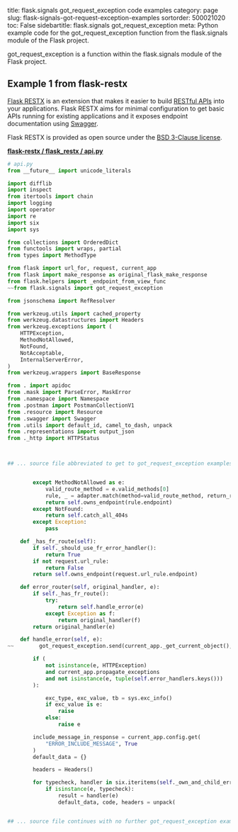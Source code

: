 title: flask.signals got_request_exception code examples
category: page
slug: flask-signals-got-request-exception-examples
sortorder: 500021020
toc: False
sidebartitle: flask.signals got_request_exception
meta: Python example code for the got_request_exception function from the flask.signals module of the Flask project.


got_request_exception is a function within the flask.signals module of the Flask project.


## Example 1 from flask-restx
[Flask RESTX](https://github.com/python-restx/flask-restx) is an
extension that makes it easier to build
[RESTful APIs](/application-programming-interfaces.html) into
your applications. Flask RESTX aims for minimal configuration to
get basic APIs running for existing applications and it exposes
endpoint documentation using [Swagger](https://swagger.io/).

Flask RESTX is provided as open source under the
[BSD  3-Clause license](https://github.com/python-restx/flask-restx/blob/master/LICENSE).

[**flask-restx / flask_restx / api.py**](https://github.com/python-restx/flask-restx/blob/master/flask_restx/./api.py)

```python
# api.py
from __future__ import unicode_literals

import difflib
import inspect
from itertools import chain
import logging
import operator
import re
import six
import sys

from collections import OrderedDict
from functools import wraps, partial
from types import MethodType

from flask import url_for, request, current_app
from flask import make_response as original_flask_make_response
from flask.helpers import _endpoint_from_view_func
~~from flask.signals import got_request_exception

from jsonschema import RefResolver

from werkzeug.utils import cached_property
from werkzeug.datastructures import Headers
from werkzeug.exceptions import (
    HTTPException,
    MethodNotAllowed,
    NotFound,
    NotAcceptable,
    InternalServerError,
)
from werkzeug.wrappers import BaseResponse

from . import apidoc
from .mask import ParseError, MaskError
from .namespace import Namespace
from .postman import PostmanCollectionV1
from .resource import Resource
from .swagger import Swagger
from .utils import default_id, camel_to_dash, unpack
from .representations import output_json
from ._http import HTTPStatus



## ... source file abbreviated to get to got_request_exception examples ...


        except MethodNotAllowed as e:
            valid_route_method = e.valid_methods[0]
            rule, _ = adapter.match(method=valid_route_method, return_rule=True)
            return self.owns_endpoint(rule.endpoint)
        except NotFound:
            return self.catch_all_404s
        except Exception:
            pass

    def _has_fr_route(self):
        if self._should_use_fr_error_handler():
            return True
        if not request.url_rule:
            return False
        return self.owns_endpoint(request.url_rule.endpoint)

    def error_router(self, original_handler, e):
        if self._has_fr_route():
            try:
                return self.handle_error(e)
            except Exception as f:
                return original_handler(f)
        return original_handler(e)

    def handle_error(self, e):
~~        got_request_exception.send(current_app._get_current_object(), exception=e)

        if (
            not isinstance(e, HTTPException)
            and current_app.propagate_exceptions
            and not isinstance(e, tuple(self.error_handlers.keys()))
        ):

            exc_type, exc_value, tb = sys.exc_info()
            if exc_value is e:
                raise
            else:
                raise e

        include_message_in_response = current_app.config.get(
            "ERROR_INCLUDE_MESSAGE", True
        )
        default_data = {}

        headers = Headers()

        for typecheck, handler in six.iteritems(self._own_and_child_error_handlers):
            if isinstance(e, typecheck):
                result = handler(e)
                default_data, code, headers = unpack(


## ... source file continues with no further got_request_exception examples...

```

